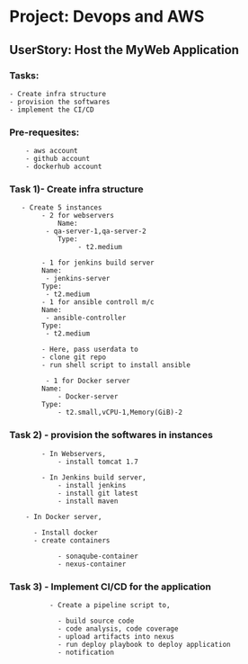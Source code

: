 # Project:	Devops and AWS

## UserStory:  	Host the MyWeb Application

### Tasks:

    - Create infra structure
    - provision the softwares
    - implement the CI/CD


### Pre-requesites:

        - aws account
        - github account
        - dockerhub account

### Task 1)- Create infra structure


       - Create 5 instances
            - 2 for webservers
                Name:  
		     - qa-server-1,qa-server-2
                Type:
                     - t2.medium

            - 1 for jenkins build server
			Name:                
			 - jenkins-server
			Type:
			 - t2.medium
            - 1 for ansible controll m/c
			Name:                
			 - ansible-controller
			Type:
			 - t2.medium

      		- Here, pass userdata to
   			- clone git repo
			- run shell script to install ansible

             - 1 for Docker server
			Name:
			    - Docker-server
			Type:
			    - t2.small,vCPU-1,Memory(GiB)-2

### Task 2) - provision the softwares in instances

            - In Webservers,
				- install tomcat 1.7

            - In Jenkins build server,
				- install jenkins
				- install git latest
				- install maven

	    - In Docker server,

		  - Install docker
		  - create containers		

				- sonaqube-container
				- nexus-container

### Task 3)	- Implement CI/CD for the application

              - Create a pipeline script to,

				- build source code
				- code analysis, code coverage
				- upload artifacts into nexus
				- run deploy playbook to deploy application
				- notification
